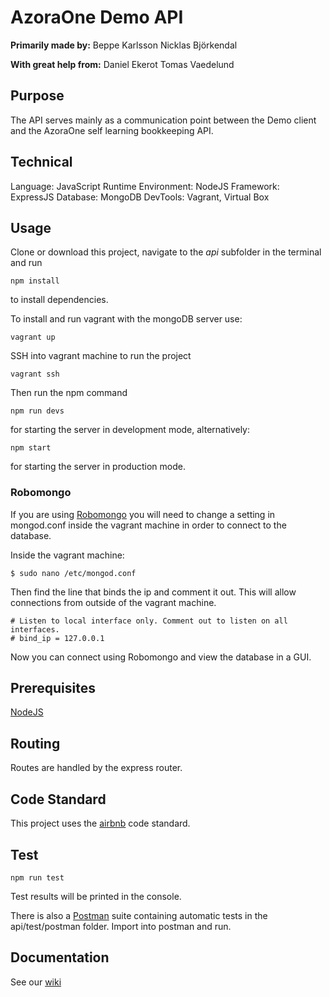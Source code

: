 # AzoraOne Demo API
**Primarily made by:**
Beppe Karlsson
Nicklas Björkendal

**With great help from:**
Daniel Ekerot
Tomas Vaedelund

## Purpose
The API serves mainly as a communication point between the Demo client and the AzoraOne self learning bookkeeping API.

## Technical
Language: JavaScript
Runtime Environment: NodeJS
Framework: ExpressJS
Database: MongoDB
DevTools: Vagrant, Virtual Box

## Usage
Clone or download this project, navigate to the *api* subfolder in the terminal and run
```
npm install
```
to install dependencies.

To install and run vagrant with the mongoDB server use:
```
vagrant up
```
SSH into vagrant machine to run the project
```
vagrant ssh
```
Then run the npm command
```
npm run devs
```
for starting the server in development mode, alternatively:
```
npm start
```
for starting the server in production mode.

### Robomongo
If you are using [Robomongo](https://robomongo.org) you will need to change a setting in mongod.conf inside the vagrant machine in order to connect to the database.

Inside the vagrant machine:
```
$ sudo nano /etc/mongod.conf
```
Then find the line that binds the ip and comment it out. This will allow connections from outside of the vagrant machine.
```
# Listen to local interface only. Comment out to listen on all interfaces.
# bind_ip = 127.0.0.1
```
Now you can connect using Robomongo and view the database in a GUI.

## Prerequisites
[NodeJS](https://nodejs.org/en/)

## Routing
Routes are handled by the express router.

## Code Standard
This project uses the [airbnb](https://github.com/airbnb/javascript) code standard.

## Test
```
npm run test
```
Test results will be printed in the console.

There is also a [Postman](https://www.getpostman.com/) suite containing automatic tests in the api/test/postman folder. Import into postman and run.

## Documentation
See our [wiki](https://github.com/Ekerot/arkimera-robotics-project/wiki)
